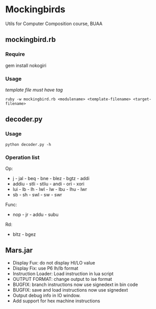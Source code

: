 # Mockingbirds
Utils for Computer Composition course, BUAA

## mockingbird.rb

### Require

gem install nokogiri

### Usage

*template file must have <appear> tag*

`ruby -w mockingbird.rb <modulename> <template-filename> <target-filename>`

## decoder.py

### Usage
`python decoder.py -h`

### Operation list

Op:
- j - jal - beq - bne - blez - bgtz - addi
- addiu - stli - stliu - andi - ori - xori
- lui - lb - lh - lwl - lw - lbu - lhu - lwr
- sb - sh - swl - sw - swr 

Func:
- nop - jr - addu - subu

Rd:
- bltz - bgez

## Mars.jar
- Display Fux: do not display HI/LO value
- Display Fix: use P6 lh/lb format
- Instruction Loader: Load instruction in lua script
- OUTPUT FORMAT: change output to ise format
- BUGFIX: branch instructions now use signedext in bin code
- BUGFIX: save and load instructions now use signedext
- Output debug info in IO window.
- Add support for hex machine instructions

